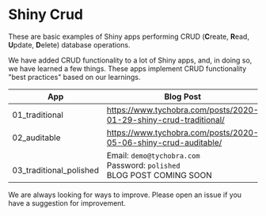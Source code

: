 # Shiny Crud

These are basic examples of Shiny apps performing CRUD (**C**reate, **R**ead, **U**pdate, **D**elete) database operations.

We have added CRUD functionality to a lot of Shiny apps, and, in doing so, we have learned a few things.  These apps implement CRUD functionality "best practices" based on our learnings.  

|  App | Blog Post | Live App |
|------|-----------|----------|
| 01_traditional| https://www.tychobra.com/posts/2020-01-29-shiny-crud-traditional/ | http://tychobra.shinyapps.io/crud_traditional |
| 02_auditable | https://www.tychobra.com/posts/2020-05-06-shiny-crud-auditable/ | https://tychobra.shinyapps.io/crud_auditable/ |
| <br> 03_traditional_polished | Email: `demo@tychobra.com` <br> Password: `polished` <br> BLOG POST COMING SOON | Coming Soon |

We are always looking for ways to improve.  Please open an issue if you have a suggestion for improvement.
